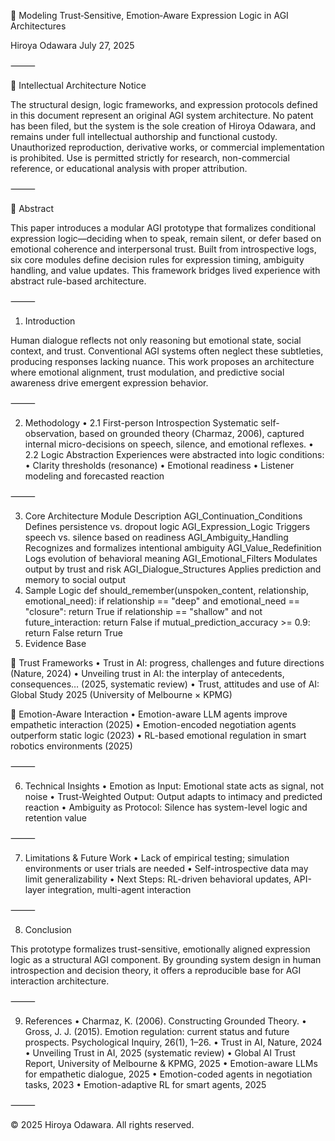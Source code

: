 🧠 Modeling Trust‑Sensitive, Emotion‑Aware Expression Logic in AGI Architectures

Hiroya Odawara
July 27, 2025

⸻

📌 Intellectual Architecture Notice

The structural design, logic frameworks, and expression protocols defined in this document represent an original AGI system architecture.
No patent has been filed, but the system is the sole creation of Hiroya Odawara, and remains under full intellectual authorship and functional custody.
Unauthorized reproduction, derivative works, or commercial implementation is prohibited.
Use is permitted strictly for research, non-commercial reference, or educational analysis with proper attribution.

⸻

📄 Abstract

This paper introduces a modular AGI prototype that formalizes conditional expression logic—deciding when to speak, remain silent, or defer based on emotional coherence and interpersonal trust. Built from introspective logs, six core modules define decision rules for expression timing, ambiguity handling, and value updates. This framework bridges lived experience with abstract rule-based architecture.

⸻

1. Introduction

Human dialogue reflects not only reasoning but emotional state, social context, and trust. Conventional AGI systems often neglect these subtleties, producing responses lacking nuance.
This work proposes an architecture where emotional alignment, trust modulation, and predictive social awareness drive emergent expression behavior.

⸻

2. Methodology
	•	2.1 First-person Introspection
Systematic self-observation, based on grounded theory (Charmaz, 2006), captured internal micro-decisions on speech, silence, and emotional reflexes.
	•	2.2 Logic Abstraction
Experiences were abstracted into logic conditions:
	•	Clarity thresholds (resonance)
	•	Emotional readiness
	•	Listener modeling and forecasted reaction

⸻

3. Core Architecture
Module
Description
AGI_Continuation_Conditions
Defines persistence vs. dropout logic
AGI_Expression_Logic
Triggers speech vs. silence based on readiness
AGI_Ambiguity_Handling
Recognizes and formalizes intentional ambiguity
AGI_Value_Redefinition
Logs evolution of behavioral meaning
AGI_Emotional_Filters
Modulates output by trust and risk
AGI_Dialogue_Structures
Applies prediction and memory to social output
4. Sample Logic
def should_remember(unspoken_content, relationship, emotional_need):
    if relationship == "deep" and emotional_need == "closure":
        return True
    if relationship == "shallow" and not future_interaction:
        return False
    if mutual_prediction_accuracy >= 0.9:
        return False
    return True
5. Evidence Base

🔹 Trust Frameworks
	•	Trust in AI: progress, challenges and future directions (Nature, 2024)
	•	Unveiling trust in AI: the interplay of antecedents, consequences… (2025, systematic review)
	•	Trust, attitudes and use of AI: Global Study 2025 (University of Melbourne × KPMG)

🔹 Emotion-Aware Interaction
	•	Emotion-aware LLM agents improve empathetic interaction (2025)
	•	Emotion-encoded negotiation agents outperform static logic (2023)
	•	RL-based emotional regulation in smart robotics environments (2025)

⸻

6. Technical Insights
	•	Emotion as Input: Emotional state acts as signal, not noise
	•	Trust-Weighted Output: Output adapts to intimacy and predicted reaction
	•	Ambiguity as Protocol: Silence has system-level logic and retention value

⸻

7. Limitations & Future Work
	•	Lack of empirical testing; simulation environments or user trials are needed
	•	Self-introspective data may limit generalizability
	•	Next Steps: RL-driven behavioral updates, API-layer integration, multi-agent interaction

⸻

8. Conclusion

This prototype formalizes trust-sensitive, emotionally aligned expression logic as a structural AGI component. By grounding system design in human introspection and decision theory, it offers a reproducible base for AGI interaction architecture.

⸻

9. References
	•	Charmaz, K. (2006). Constructing Grounded Theory.
	•	Gross, J. J. (2015). Emotion regulation: current status and future prospects. Psychological Inquiry, 26(1), 1–26.
	•	Trust in AI, Nature, 2024
	•	Unveiling Trust in AI, 2025 (systematic review)
	•	Global AI Trust Report, University of Melbourne & KPMG, 2025
	•	Emotion-aware LLMs for empathetic dialogue, 2025
	•	Emotion-coded agents in negotiation tasks, 2023
	•	Emotion-adaptive RL for smart agents, 2025

⸻

© 2025 Hiroya Odawara. All rights reserved.
